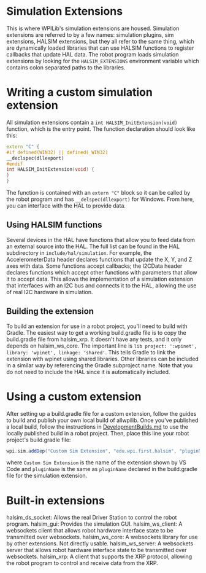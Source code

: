 # Simulation Extensions
This is where WPILib's simulation extensions are housed. Simulation extensions are referred to by a few names: simulation plugins, sim extensions, HALSIM extensions, but they all refer to the same thing, which are dynamically loaded libraries that can use HALSIM functions to register callbacks that update HAL data. The robot program loads simulation extensions by looking for the `HALSIM_EXTENSIONS` environment variable which contains colon separated paths to the libraries.

# Writing a custom simulation extension
All simulation extensions contain a `int HALSIM_InitExtension(void)` function, which is the entry point. The function declaration should look like this:

```c++
extern "C" {
#if defined(WIN32) || defined(_WIN32)
__declspec(dllexport)
#endif
int HALSIM_InitExtension(void) {
}
}
```

The function is contained with an `extern "C"` block so it can be called by the robot program and has `__delspec(dllexport)` for Windows. From here, you can interface with the HAL to provide data.

## Using HALSIM functions
Several devices in the HAL have functions that allow you to feed data from an external source into the HAL. The full list can be found in the HAL subdirectory in `include/hal/simulation`. For example, the AccelerometerData header declares functions that update the X, Y, and Z axes with data. Some functions accept callbacks; the I2CData header declares functions which accept other functions with parameters that allow it to accept data. This allows the implementation of a simulation extension that interfaces with an I2C bus and connects it to the HAL, allowing the use of real I2C hardware in simulation.

## Building the extension
To build an extension for use in a robot project, you'll need to build with Gradle. The easiest way to get a working build.gradle file is to copy the build.gradle file from halsim_xrp. It doesn't have any tests, and it only depends on halsim_ws_core. The important line is `lib project: ':wpinet', library: 'wpinet', linkage: 'shared'`. This tells Gradle to link the extension with wpinet using shared libraries. Other libraries can be included in a similar way by referencing the Gradle subproject name. Note that you do not need to include the HAL since it is automatically included.

# Using a custom extension
After setting up a build.gradle file for a custom extension, follow the guides to build and publish your own local build of allwpilib. Once you've published a local build, follow the instructions in [DevelopmentBuilds.md](/DevelopmentBuilds.md) to use the locally published build in a robot project. Then, place this line your robot project's build.gradle file:
```groovy
wpi.sim.addDep("Custom Sim Extension", "edu.wpi.first.halsim", "pluginName")
```
where `Custom Sim Extension` is the name of the extension shown by VS Code and `pluginName` is the same as `pluginName` declared in the build.gradle file for the simulation extension.

# Built-in extensions
halsim_ds_socket: Allows the real Driver Station to control the robot program.
halsim_gui: Provides the simulation GUI.
halsim_ws_client: A websockets client that allows robot hardware interface state to be transmitted over websockets.
halsim_ws_core: A websockets library for use by other extensions. Not directly usable.
halsim_ws_server: A websockets server that allows robot hardware interface state to be transmitted over websockets.
halsim_xrp: A client that supports the XRP protocol, allowing the robot program to control and receive data from the XRP.
